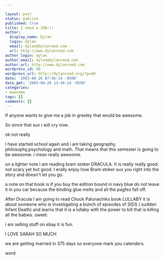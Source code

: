 ```yaml
---

layout: post
status: publish
published: true
title: I need a JOB!!!
author:
  display_name: Dylan
  login: dylan
  email: dylan@dylanreed.com
  url: http://www.dylanreed.com
author_login: dylan
author_email: dylan@dylanreed.com
author_url: http://www.dylanreed.com
wordpress_id: 60
wordpress_url: http://dylanreed.org/?p=60
date: '2003-08-26 07:46:14 -0500'
date_gmt: '2003-08-26 13:46:14 -0500'
categories:
- Awesome
tags: []
comments: []
---
```


If anyone wants to give me a job in greeley that would be awesome. 

So since that sux i will cry now.

ok not really

I have started school again and i am taking geography, philosophy,psychology and math. That means that this semester is going to be awesome. i mean really awesome.

on a lighter note i am reading bram stoker DRACULA. It is really really good. not scary yet but good. I erally enjoy how Bram stoker sux you right into the story and doesn't let you go.

a note on that book is if you buy the edition bound in navy blue do not leave it in you car because the binding glue melts and all the pagfes fall off. 

After Dracula I am going to read Chuck Palunachiks book LULLABY it is about someone who is investigating a bunch of episodes of SIDS ( sudden Infant Death) and learns that it is a lullaby with the power to kill that is killing all the babies. sweet.

i am selling stuff on ebay it is fun.

I LOVE SARAH SO MUCH

we are getting married in 375 days so everyone mark you calenders.

word
